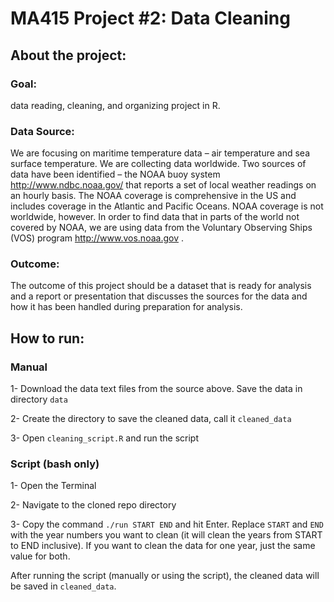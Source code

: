# MA415 Project #2: Data Cleaning

## About the project: 

### Goal:
data reading, cleaning, and organizing project in R. 

### Data Source:
We are focusing on maritime temperature data – air temperature and sea surface temperature. We are
collecting data worldwide. Two sources of data have been identified – the NOAA buoy system
http://www.ndbc.noaa.gov/ that reports a set of local weather readings on an hourly basis. The NOAA
coverage is comprehensive in the US and includes coverage in the Atlantic and Pacific Oceans. NOAA
coverage is not worldwide, however. In order to find data that in parts of the world not covered by
NOAA, we are using data from the Voluntary Observing Ships (VOS) program http://www.vos.noaa.gov .

### Outcome:
The outcome of this project should be a dataset that is ready for analysis and a report or presentation
that discusses the sources for the data and how it has been handled during preparation for analysis. 


## How to run:

### Manual
1- Download the data text files from the source above. Save the data in directory `data`

2- Create the directory to save the cleaned data, call it `cleaned_data`

3- Open `cleaning_script.R` and run the script


### Script (bash only)
1- Open the Terminal

2- Navigate to the cloned repo directory

3- Copy the command `./run START END` and hit Enter. Replace `START` and `END` with the year numbers you want to clean (it will clean the years from START to END inclusive). If you want to clean the data for one year, just the same value for both. 

After running the script (manually or using the script), the cleaned data will be saved in `cleaned_data`. 
